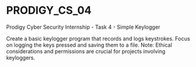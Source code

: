 # PRODIGY_CS_04

Prodigy Cyber Security Internship - Task 4 - Simple Keylogger

Create a basic keylogger program that records and logs keystrokes. Focus on logging the keys pressed and saving them to a file. Note: Ethical considerations and permissions are crucial for projects involving keyloggers.

